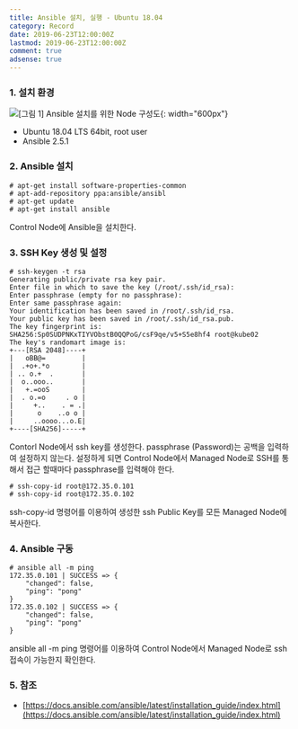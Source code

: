 ```yaml
---
title: Ansible 설치, 실행 - Ubuntu 18.04
category: Record
date: 2019-06-23T12:00:00Z
lastmod: 2019-06-23T12:00:00Z
comment: true
adsense: true
---
```


### 1. 설치 환경

![[그림 1] Ansible 설치를 위한 Node 구성도]({{site.baseurl}}/images/record/Ansible_Install_Ubuntu_18.04/Node_Setting.PNG){: width="600px"}

* Ubuntu 18.04 LTS 64bit, root user
* Ansible 2.5.1

### 2. Ansible 설치

~~~
# apt-get install software-properties-common 
# apt-add-repository ppa:ansible/ansibl
# apt-get update 
# apt-get install ansible
~~~

Control Node에 Ansible을 설치한다.

### 3. SSH Key 생성 및 설정

~~~
# ssh-keygen -t rsa
Generating public/private rsa key pair.
Enter file in which to save the key (/root/.ssh/id_rsa):
Enter passphrase (empty for no passphrase):
Enter same passphrase again:
Your identification has been saved in /root/.ssh/id_rsa.
Your public key has been saved in /root/.ssh/id_rsa.pub.
The key fingerprint is:
SHA256:Sp0SUDPNKxTIYVObstB0QQPoG/csF9qe/v5+S5e8hf4 root@kube02
The key's randomart image is:
+---[RSA 2048]----+
|   oBB@=         |
|  .+o+.*o        |
| .. o.+  .       |
|  o..ooo..       |
|   +.=ooS        |
|  . o.=o     . o |
|     +..    . = .|
|      o    ..o o |
|     ..oooo...o.E|
+----[SHA256]-----+
~~~

Contorl Node에서 ssh key를 생성한다. passphrase (Password)는 공백을 입력하여 설정하지 않는다. 설정하게 되면 Control Node에서 Managed Node로 SSH를 통해서 접근 할때마다 passphrase를 입력해야 한다.

~~~
# ssh-copy-id root@172.35.0.101 
# ssh-copy-id root@172.35.0.102
~~~

ssh-copy-id 명령어를 이용하여 생성한 ssh Public Key를 모든 Managed Node에 복사한다. 

### 4. Ansible 구동

~~~
# ansible all -m ping
172.35.0.101 | SUCCESS => {
    "changed": false,
    "ping": "pong"
}
172.35.0.102 | SUCCESS => {
    "changed": false,
    "ping": "pong"
}
~~~

ansible all -m ping 명령어를 이용하여 Control Node에서 Managed Node로 ssh 접속이 가능한지 확인한다.

### 5. 참조

* [https://docs.ansible.com/ansible/latest/installation_guide/index.html](https://docs.ansible.com/ansible/latest/installation_guide/index.html)
